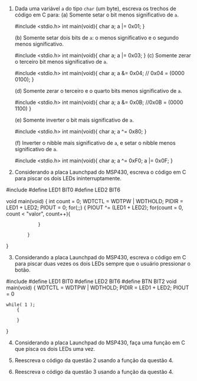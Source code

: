 1. Dada uma variável `a` do tipo `char` (um byte), escreva os trechos de código em C para:
	(a) Somente setar o bit menos significativo de `a`.

	#include <stdio.h>
	int main(void){
		char a;
		a |= 0x01;
	}

	(b) Somente setar dois bits de `a`: o menos significativo e o segundo menos significativo.

	#include <stdio.h>
	int main(void){
		char a;
		a |= 0x03;
	}
	(c) Somente zerar o terceiro bit menos significativo de `a`.

	#include <stdio.h>
	int main(void){
		char a;
		a &= 0x04; // 0x04 = (0000 0100);
	}

	(d) Somente zerar o terceiro e o quarto bits menos significativo de `a`.

	#include <stdio.h>
	int main(void){
		char a;
		a &= 0x0B; //0x0B = (0000 1100)
	}

	(e) Somente inverter o bit mais significativo de `a`.

	#include <stdio.h>
	int main(void){
		char a;
		a ^= 0x80;
	}

	(f) Inverter o nibble mais significativo de `a`, e setar o nibble menos significativo de `a`.

	#include <stdio.h>
	int main(void){
		char a;
		a ^= 0xF0;
		a |= 0x0F;
	}

2. Considerando a placa Launchpad do MSP430, escreva o código em C para piscar os dois LEDs ininterruptamente.

#include <msp430fr2433>
#define LED1 BIT0
#define LED2 BIT6

void main(void)
{
	int count = 0;
	WDTCTL = WDTPW | WDTHOLD;
	PIDIR = LED1 + LED2;
	PIOUT = 0;
	for(;;)
			{
				PIOUT ^= (LED1 + LED2);
				for(count = 0, count < "valor", count++){

				}

			}


}



3. Considerando a placa Launchpad do MSP430, escreva o código em C para piscar duas vezes os dois LEDs sempre que o usuário pressionar o botão.

#include <msp430fr2433>
#define LED1 BIT0
#define LED2 BIT6
#define BTN BIT2
void main(void)
{
	WDTCTL = WDTPW | WDTHOLD;
	PIDIR = LED1 + LED2;
	PIOUT = 0

	while( 1 );
		{

		}


}

4. Considerando a placa Launchpad do MSP430, faça uma função em C que pisca os dois LEDs uma vez.

5. Reescreva o código da questão 2 usando a função da questão 4.

6. Reescreva o código da questão 3 usando a função da questão 4.
